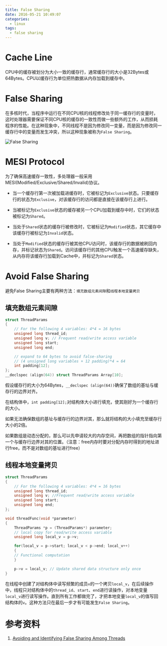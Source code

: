 ```yaml
---
title: False Sharing
date: 2016-05-21 10:49:07
categories:
  - linux
tags:
  - false sharing
---
```

# Cache Line
CPU中的缓存被划分为大小一致的缓存行，通常缓存行的大小是32Bytes或64Bytes。CPU以缓存行为单位把热数据从内存加载到缓存中。

# False Sharing
在多核时代，当程序中运行在不同CPU核的线程修改处于同一缓存行的变量时，这时处理器需要保证不同CPU核的缓存的一致性而做一些额外的工作，从而损耗程序的性能。在这种现象中，不同线程不是因为修改同一变量，而是因为修改同一缓存行中的变量而发生冲突，所以这种现象被称为`False Sharing`。

![False Sharing](/static/false-sharing/False_Sharing.gif)

# MESI Protocol
为了确保高速缓存一致性，多处理器一般采用MESI(Modified/Exclusive/Shared/Invalid)协议。

* 当一个缓存行第一次被加载进缓存时，它被标记为`Exclusive`状态。只要缓存行的状态为`Exclusive`，对该缓存行的访问都是直接在该缓存行上进行。

* 当被标记为`Exclusive`状态的缓存被另一个CPU加载到缓存中时，它们的状态被标记为`Shared`。

* 当处于`Shared`状态的缓存行被修改时，它被标记为`Modified`状态，其它缓存中该缓存行被标记为`Invalid`状态。

* 当处于`Modified`状态的缓存行被其他CPU访问时，该缓存行的数据被刷回内存，并标记状态为`Shared`。访问该缓存行的其他CPU触发一个高速缓存缺失，从内存将该缓存行加载到Cache中，并标记为`Shared`状态。

# Avoid False Sharing
避免False Sharing主要有两种方法：`填充数组元素间隙`和`线程本地变量拷贝`

## 填充数组元素间隙
```c
struct ThreadParams
{
    // For the following 4 variables: 4*4 = 16 bytes
    unsigned long thread_id;
    unsigned long v; // Frequent read/write access variable
    unsigned long start;
    unsigned long end;

    // expand to 64 bytes to avoid false-sharing
    // (4 unsigned long variables + 12 padding)*4 = 64
    int padding[12];
};
__declspec (align(64)) struct ThreadParams Array[10];
```

假设缓存行的大小为64Bytes，`__declspec (align(64))`确保了数组的基址与缓存行的边界对齐。

在结构体中，`int padding[12];`对结构体大小进行填充，使其刚好为一个缓存行的大小。

如果无法确保数组的基址与缓存行的边界对其，那么就将结构的大小填充至缓存行大小的2倍。

如果数组是动态分配的，那么可以先申请较大的内存空间，再把数组的指针指向第一个与缓存行边界对其的位置。（注意：free内存时要对分配内存时得到的地址进行free，而不是对数组的基址进行free）


## 线程本地变量拷贝
```c
struct ThreadParams
{
    // For the following 4 variables: 4*4 = 16 bytes
    unsigned long thread_id;
    unsigned long v; //Frequent read/write access variable
    unsigned long start;
    unsigned long end;
};

void threadFunc(void *parameter)
{
    ThreadParams *p = (ThreadParams*) parameter;
    // local copy for read/write access variable
    unsigned long local_v = p->v;

    for(local_v = p->start; local_v < p->end; local_v++)
    {
    // Functional computation
    }

    p->v = local_v; // Update shared data structure only once
}
```
在线程中创建了对结构体中读写频繁的成员`v`的一个拷贝`local_v`，在后续操作中，线程只对结构体中的`thread_id`、`start`、`end`进行读操作，对本地变量`local_v`进行读写操作。直到所有工作都做完了，才把本地变量`local_v`的值写回结构体的`v`。这种方法只在最后一步才有可能发生`False Sharing`。

# 参考资料
 1. [Avoiding and Identifying False Sharing Among Threads](https://software.intel.com/en-us/articles/avoiding-and-identifying-false-sharing-among-threads)
